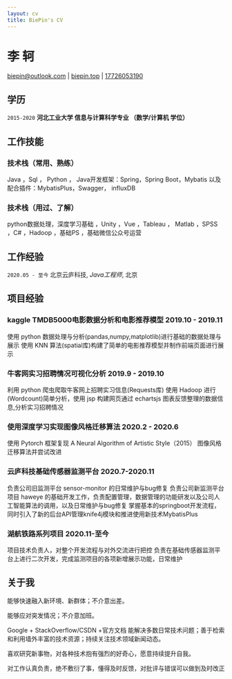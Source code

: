 ```yaml
---
layout: cv
title: BiePin's CV
---
```

# 李 轲

<div id="webaddress">
<a href="biepin@outlook.com">biepin@outlook.com</a>
| <a href="http://biepin.top">biepin.top</a>
| <a href="17726053190">17726053190</a>
</div>

## 学历 

`2015-2020`
__河北工业大学 信息与计算科学专业 （数学/计算机 学位）__

## 工作技能

### 技术栈（常用、熟练）
 Java ，Sql ， Python ， Java开发框架：Spring，Spring Boot，Mybatis 以及配合插件：MybatisPlus，Swagger， influxDB


### 技术栈（用过、了解）
python数据处理，深度学习基础 ，Unity ，Vue ，Tableau ， Matlab ，SPSS ，C# ，Hadoop  ，基础PS ，基础微信公众号运营


## 工作经验

`2020.05 - 至今`
北京云庐科技, *Java工程师*, 北京

## 项目经验


### kaggle TMDB5000电影数据分析和电影推荐模型 2019.10 - 2019.11

 使用 python 数据处理与分析(pandas,numpy,matplotlib)进行基础的数据处理与展示
 使用 KNN 算法(spatial库)构建了简单的电影推荐模型并制作前端页面进行展示
 
### 牛客网实习招聘情况可视化分析 2019.9 - 2019.10

 利用 python 爬虫爬取牛客网上招聘实习信息(Requests库)
 使用 Hadoop 进行(Wordcount)简单分析，使用 jsp 构建网页通过 echartsjs 图表反馈整理的数据信息,分析实习招聘情况

### 使用深度学习实现图像风格迁移算法 2020.2 - 2020.6

 使用 Pytorch 框架复现 A Neural Algorithm of Artistic Style（2015） 图像风格迁移算法并尝试改进

### 云庐科技基础传感器监测平台 2020.7-2020.11

 负责公司旧监测平台 sensor-monitor 的日常维护与bug修复
 负责公司新监测平台项目 haweye 的基础开发工作，负责配置管理，数据管理的功能研发以及公司人工智能算法的调用，以及日常维护与bug修复
 掌握基本的springboot开发流程，同时引入了新的后台API管理knife4j模块和推进使用新技术MybatisPlus


### 湖航铁路系列项目 2020.11-至今

 项目技术负责人，对整个开发流程与对外交流进行把控
 负责在基础传感器监测平台上进行二次开发，完成监测项目的各项新增展示功能，日常维护


## 关于我
 能够快速融入新环境、新群体；不介意出差。
 
 能够应对突发情况；不介意加班。
 
 Google + StackOverflow/CSDN +官方文档 能解决多数日常技术问题；善于检索和利用墙外丰富的技术资源；持续关注技术领域新闻动态。
 
 喜欢研究新事物，对各种技术抱有强烈的好奇心，愿意持续提升自我。
 
 对工作认真负责，绝不敷衍了事，懂得及时反馈，对批评与错误可以做到及时改正


<!-- ### Footer

Last updated: 12 2020 -->


